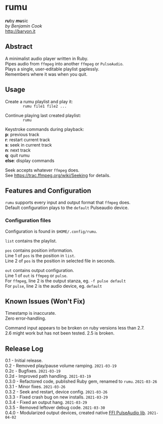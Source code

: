 # rumu

***ru***by ***mu***sic\
*by Benjamin Cook*\
<http://baryon.it>

## Abstract

A minimalist audio player written in Ruby.\
Pipes audio from `ffmpeg` into another `ffmpeg` or `PulseAudio`.\
Plays a single, user-editable playlist gaplessly.\
Remembers where it was when you quit.

## Usage
Create a rumu playlist and play it:\
`        rumu file1 file2 ...`
	
Continue playing last created playlist:\
`        rumu`

Keystroke commands during playback:\
**p**: previous track\
**r**: restart current track\
**s**: seek in current track\
**n**: next track\
**q**: quit rumu\
**else**: display commands

Seek accepts whatever `ffmpeg` does.\
See <https://trac.ffmpeg.org/wiki/Seeking> for details.

## Features and Configuration

`rumu` supports every input and output format that `ffmpeg` does.\
Default configuration plays to the `default` Pulseaudio device.

### Configuration files

Configuration is found in `$HOME/.config/rumu`.

`list` contains the playlist.

`pos` contains position information.\
Line 1 of `pos` is the position in `list`.\
Line 2 of `pos` is the position in selected file in seconds.

`out` contains output configuration.\
Line 1 of `out` is `ffmpeg` or `pulse`.\
For `ffmpeg`, line 2 is the output stanza, eg. `-f pulse default`\
For `pulse`, line 2 is the audio device, eg. `default`

## Known Issues (Won't Fix)
Timestamp is inaccurate.\
Zero error-handling.

Command input appears to be broken on ruby versions less than 2.7.\
2.6 might work but has not been tested. 2.5 is broken.

## Release Log
0.1 - Initial release.\
0.2 - Removed play/pause volume ramping. `2021-03-19`\
0.2c - Bugfixes. `2021-03-19`\
0.2d - Improved path handling. `2021-03-19`\
0.3.0 - Refactored code, published Ruby gem, renamed to `rumu`. `2021-03-26`\
0.3.1 - Minor fixes. `2021-03-26`\
0.3.2 - Seek and restart, device config. `2021-03-26`\
0.3.3 - Fixed crash bug on new installs. `2021-03-29`\
0.3.4 - Fixed an output hang. `2021-03-29`\
0.3.5 - Removed leftover debug code. `2021-03-30`\
0.4.0 - Modularized output devices, created native [FFI PulseAudio lib](https://github.com/Canar/pulseaudio_simple_ffi). `2021-04-02`
